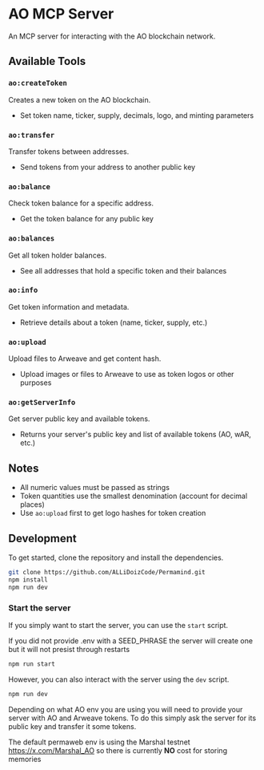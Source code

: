 # AO MCP Server

An MCP server for interacting with the AO blockchain network.

## Available Tools

### `ao:createToken`
Creates a new token on the AO blockchain.
- Set token name, ticker, supply, decimals, logo, and minting parameters

### `ao:transfer`
Transfer tokens between addresses.
- Send tokens from your address to another public key

### `ao:balance`
Check token balance for a specific address.
- Get the token balance for any public key

### `ao:balances`
Get all token holder balances.
- See all addresses that hold a specific token and their balances

### `ao:info`
Get token information and metadata.
- Retrieve details about a token (name, ticker, supply, etc.)

### `ao:upload`
Upload files to Arweave and get content hash.
- Upload images or files to Arweave to use as token logos or other purposes

### `ao:getServerInfo`
Get server public key and available tokens.
- Returns your server's public key and list of available tokens (AO, wAR, etc.)

## Notes
- All numeric values must be passed as strings
- Token quantities use the smallest denomination (account for decimal places)
- Use `ao:upload` first to get logo hashes for token creation

## Development

To get started, clone the repository and install the dependencies.

```bash
git clone https://github.com/ALLiDoizCode/Permamind.git
npm install
npm run dev
```

### Start the server

If you simply want to start the server, you can use the `start` script.

If you did not provide .env with a SEED_PHRASE the server will create one but it will not presist through restarts

```bash
npm run start
```

However, you can also interact with the server using the `dev` script.

```bash
npm run dev
```
Depending on what AO env you are using you will need to provide your server with AO and Arweave tokens.
To do this simply ask the server for its public key and transfer it some tokens.

The default permaweb env is using the Marshal testnet https://x.com/Marshal_AO so there is currently **NO** cost for storing memories